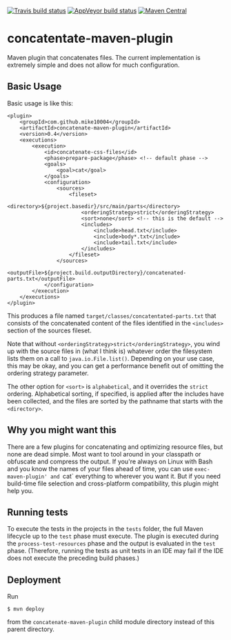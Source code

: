 [![Travis build status](https://travis-ci.org/mike10004/concatenate-maven-plugin.svg?branch=master)](https://travis-ci.org/mike10004/concatenate-maven-plugin)
[![AppVeyor build status](https://ci.appveyor.com/api/projects/status/ivrio01k770ctkxb?svg=true)](https://ci.appveyor.com/project/mike10004/concatenate-maven-plugin)
[![Maven Central](https://img.shields.io/maven-central/v/com.github.mike10004/concatenate-maven-plugin.svg)](https://repo1.maven.org/maven2/com/github/mike10004/concatenate-maven-plugin/)

concatentate-maven-plugin
=========================

Maven plugin that concatenates files. The current implementation is extremely
simple and does not allow for much configuration.

Basic Usage
-----------

Basic usage is like this:

    <plugin>
        <groupId>com.github.mike10004</groupId>
        <artifactId>concatenate-maven-plugin</artifactId>
        <version>0.4</version>
        <executions>
            <execution>
                <id>concatenate-css-files</id>
                <phase>prepare-package</phase> <!-- default phase -->
                <goals>
                    <goal>cat</goal>
                </goals>
                <configuration>
                    <sources>
                        <fileset>
                            <directory>${project.basedir}/src/main/parts</directory>
                            <orderingStrategy>strict</orderingStrategy>
                            <sort>none</sort> <!-- this is the default -->
                            <includes>
                                <include>head.txt</include>
                                <include>body*.txt</include>
                                <include>tail.txt</include>
                            </includes>
                        </fileset>
                    </sources>
                    <outputFile>${project.build.outputDirectory}/concatenated-parts.txt</outputFile>
                </configuration>
            </execution>
        </executions>
    </plugin>

This produces a file named `target/classes/concatentated-parts.txt` that 
consists of the concatenated content of the files identified in the `<includes>`
section of the sources fileset.

Note that without `<orderingStrategy>strict</orderingStrategy>`, you wind up 
with the source files in (what I think is) whatever order the filesystem lists 
them on a call to `java.io.File.list()`. Depending on your use case, this may 
be okay, and you can get a performance benefit out of omitting the ordering 
strategy parameter.

The other option for `<sort>` is `alphabetical`, and it overrides the `strict`
ordering. Alphabetical sorting, if specified, is applied after the includes 
have been collected, and the files are sorted by the pathname that starts with
the `<directory>`.

Why you might want this
-----------------------

There are a few plugins for concatenating and optimizing resource files, but
none are dead simple. Most want to tool around in your classpath or obfuscate
and compress the output. If you're always on Linux with Bash and you know the
names of your files ahead of time, you can use `exec-maven-plugin' and `cat` 
everything to wherever you want it. But if you need build-time file selection
and cross-platform compatibility, this plugin might help you.

Running tests
-------------

To execute the tests in the projects in the `tests` folder, the full Maven 
lifecycle up to the `test` phase must execute. The plugin is executed during
the `process-test-resources` phase and the output is evaluated in the `test`
phase. (Therefore, running the tests as unit tests in an IDE may fail if the
IDE does not execute the preceding build phases.)

Deployment
----------

Run 

    $ mvn deploy

from the `concatenate-maven-plugin` child module directory instead of this
parent directory.
